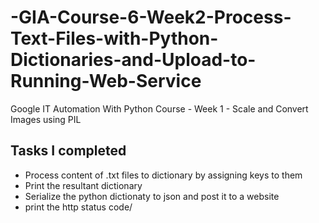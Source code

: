 # -GIA-Course-6-Week2-Process-Text-Files-with-Python-Dictionaries-and-Upload-to-Running-Web-Service

Google IT Automation With Python Course - Week 1 - Scale and Convert Images using PIL

## Tasks I completed
* Process content of .txt files to dictionary by assigning keys to them
* Print the resultant dictionary
* Serialize the python dictionaty to json and post it to a website
* print the http status code/
